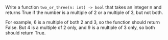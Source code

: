 Write a function `two_or_three(n: int) -> bool` that takes an integer n and returns True if the number is a multiple of 2 or a multiple of 3, but not both.

For example, 6 is a multiple of both 2 and 3, so the function should return False. But 4 is a multiple of 2 only, and 9 is a multiple of 3 only, so both should return True.